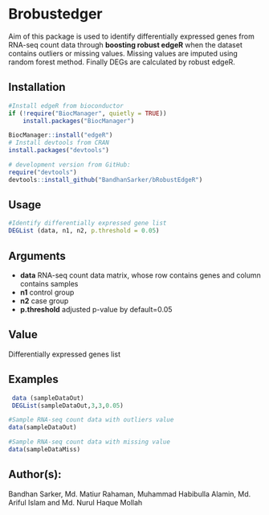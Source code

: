 # Brobustedger
Aim of this package is used to identify differentially expressed genes from RNA-seq count data through **boosting robust edgeR**  when the dataset contains outliers or missing values. Missing values are imputed using random forest method. Finally DEGs are calculated by robust edgeR. 
## Installation
```r
#Install edgeR from bioconductor
if (!require("BiocManager", quietly = TRUE))
    install.packages("BiocManager")

BiocManager::install("edgeR")
# Install devtools from CRAN
install.packages("devtools")

# development version from GitHub:
require("devtools")
devtools::install_github("BandhanSarker/bRobustEdgeR")
```
## Usage

```r
#Identify differentially expressed gene list
DEGList (data, n1, n2, p.threshold = 0.05)
```
## Arguments
* **data**	  RNA-seq count data matrix, whose row contains genes and column contains  samples                 
* **n1**	  control group
* **n2**	  case group
* **p.threshold**	adjusted p-value by default=0.05
## Value 
Differentially expressed genes list
## Examples
```r
 data (sampleDataOut)
 DEGList(sampleDataOut,3,3,0.05)
```

```r
#Sample RNA-seq count data with outliers value
data(sampleDataOut)
```
```r
#Sample RNA-seq count data with missing value
data(sampleDataMiss)
```
 
## Author(s): 
Bandhan Sarker, Md. Matiur Rahaman, Muhammad Habibulla Alamin, Md. Ariful Islam and Md.  Nurul Haque Mollah

